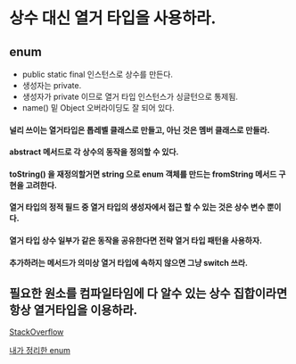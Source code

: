 # 상수 대신 열거 타입을 사용하라.

## enum
 - public static final 인스턴스로 상수를 만든다.
 - 생성자는 private.
 - 생성자가 private 이므로 열거 타입 인스턴스가 싱글턴으로 통제됨.
 - name() 밑 Object 오버라이딩도 잘 되어 있다.
 
#### 널리 쓰이는 열거타입은 톱레벨 클래스로 만들고, 아닌 것은 멤버 클래스로 만들라.

#### abstract 메서드로 각 상수의 동작을 정의할 수 있다.

#### toString() 을 재정의할거면 string 으로 enum 객체를 만드는 fromString 메서드 구현을 고려한다.

#### 열거 타입의 정적 필드 중 열거 타입의 생성자에서 접근 할 수 있는 것은 상수 변수 뿐이다.

#### 열거 타입 상수 일부가 같은 동작을 공유한다면 전략 열거 타입 패턴을 사용하자.

#### 추가하려는 메서드가 의미상 열거 타입에 속하지 않으면 그냥 switch 쓰라.

## 필요한 원소를 컴파일타임에 다 알수 있는 상수 집합이라면 항상 열거타입을 이용하라.


[StackOverflow](https://stackoverflow.com/questions/443980/why-cant-enums-constructor-access-static-fields)

[내가 정리한 enum](https://alkhwa-113.tistory.com/entry/11%EC%A3%BC%EC%B0%A8-enum)